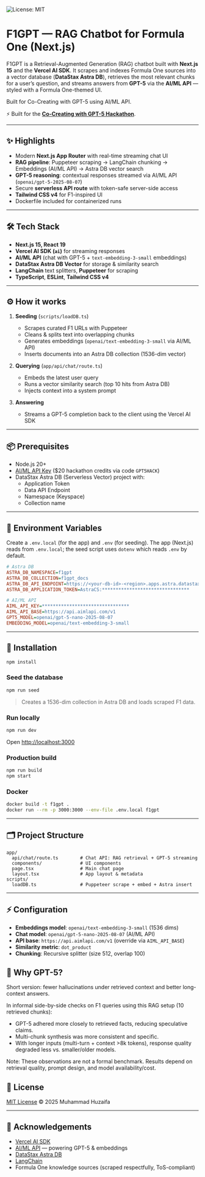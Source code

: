 ![License: MIT](https://img.shields.io/badge/License-MIT-blue.svg)

# F1GPT — RAG Chatbot for Formula One (Next.js)

F1GPT is a Retrieval-Augmented Generation (RAG) chatbot built with **Next.js 15** and the **Vercel AI SDK**.
It scrapes and indexes Formula One sources into a vector database (**DataStax Astra DB**), retrieves the most relevant chunks for a user’s question, and streams answers from **GPT-5** via the **AI/ML API** — styled with a Formula One-themed UI.

Built for Co-Creating with GPT-5 using AI/ML API.

⚡ Built for the **[Co-Creating with GPT-5 Hackathon](https://lablab.ai/event/co-creating-with-gpt-5)**.

---

## ✨ Highlights

- Modern **Next.js App Router** with real-time streaming chat UI
- **RAG pipeline**: Puppeteer scraping → LangChain chunking → Embeddings (AI/ML API) → Astra DB vector search
- **GPT-5 reasoning**: contextual responses streamed via AI/ML API (`openai/gpt-5-2025-08-07`)
- Secure **serverless API route** with token-safe server-side access
- **Tailwind CSS v4** for F1-inspired UI
- Dockerfile included for containerized runs

---

## 🛠️ Tech Stack

- **Next.js 15, React 19**
- **Vercel AI SDK (`ai`)** for streaming responses
- **AI/ML API** (chat with GPT-5 + `text-embedding-3-small` embeddings)
- **DataStax Astra DB Vector** for storage & similarity search
- **LangChain** text splitters, **Puppeteer** for scraping
- **TypeScript**, **ESLint**, **Tailwind CSS v4**

---

## ⚙️ How it works

1. **Seeding** (`scripts/loadDB.ts`)

   - Scrapes curated F1 URLs with Puppeteer
   - Cleans & splits text into overlapping chunks
   - Generates embeddings (`openai/text-embedding-3-small` via AI/ML API)
   - Inserts documents into an Astra DB collection (1536-dim vector)
2. **Querying** (`app/api/chat/route.ts`)

   - Embeds the latest user query
   - Runs a vector similarity search (top 10 hits from Astra DB)
   - Injects context into a system prompt
3. **Answering**

   - Streams a GPT-5 completion back to the client using the Vercel AI SDK

---

## 📦 Prerequisites

- Node.js 20+
- [AI/ML API Key](https://aimlapi.com/) ($20 hackathon credits via code `GPT5HACK`)
- DataStax Astra DB (Serverless Vector) project with:
  - Application Token
  - Data API Endpoint
  - Namespace (Keyspace)
  - Collection name

---

## 🔑 Environment Variables

Create a `.env.local` (for the app) and `.env` (for seeding). The app (Next.js) reads from `.env.local`; the seed script uses `dotenv` which reads `.env` by default.

```ini
# Astra DB
ASTRA_DB_NAMESPACE=f1gpt
ASTRA_DB_COLLECTION=f1gpt_docs
ASTRA_DB_API_ENDPOINT=https://<your-db-id>-<region>.apps.astra.datastax.com
ASTRA_DB_APPLICATION_TOKEN=AstraCS:********************************

# AI/ML API
AIML_API_KEY=********************************
AIML_API_BASE=https://api.aimlapi.com/v1
GPT5_MODEL=openai/gpt-5-nano-2025-08-07
EMBEDDING_MODEL=openai/text-embedding-3-small

```

---

## 🚀 Installation

```bash
npm install
```

### Seed the database

```bash
npm run seed
```

> Creates a 1536-dim collection in Astra DB and loads scraped F1 data.

### Run locally

```bash
npm run dev
```

Open [http://localhost:3000](http://localhost:3000)

### Production build

```bash
npm run build
npm start
```

### Docker

```bash
docker build -t f1gpt .
docker run --rm -p 3000:3000 --env-file .env.local f1gpt
```

---

## 🗂️ Project Structure

```
app/
  api/chat/route.ts        # Chat API: RAG retrieval + GPT-5 streaming
  components/              # UI components
  page.tsx                 # Main chat page
  layout.tsx               # App layout & metadata
scripts/
  loadDB.ts                # Puppeteer scrape + embed + Astra insert
```

---

## ⚡ Configuration

- **Embeddings model**: `openai/text-embedding-3-small` (1536 dims)
- **Chat model**: `openai/gpt-5-nano-2025-08-07` (AI/ML API)
- **API base**: `https://api.aimlapi.com/v1` (override via `AIML_API_BASE`)
- **Similarity metric**: `dot_product`
- **Chunking**: Recursive splitter (size 512, overlap 100)

## 🤖 Why GPT-5?

Short version: fewer hallucinations under retrieved context and better long-context answers.

In informal side-by-side checks on F1 queries using this RAG setup (10 retrieved chunks):

- GPT-5 adhered more closely to retrieved facts, reducing speculative claims.
- Multi-chunk synthesis was more consistent and specific.
- With longer inputs (multi-turn + context >8k tokens), response quality degraded less vs. smaller/older models.

Note: These observations are not a formal benchmark. Results depend on retrieval quality, prompt design, and model availability/cost.

## 📜 License

[MIT License](./LICENSE) © 2025 Muhammad Huzaifa

---

## 🙏 Acknowledgements

- [Vercel AI SDK](https://sdk.vercel.ai/)
- [AI/ML API](https://aimlapi.com/) — powering GPT-5 & embeddings
- [DataStax Astra DB](https://www.datastax.com/astra)
- [LangChain](https://www.langchain.com/)
- Formula One knowledge sources (scraped respectfully, ToS-compliant)
